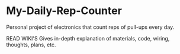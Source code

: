 # My-Daily-Rep-Counter
Personal project of electronics that count reps of pull-ups every day.

READ WIKI'S
Gives in-depth explanation of materials, code, wiring, thoughts, plans, etc.
